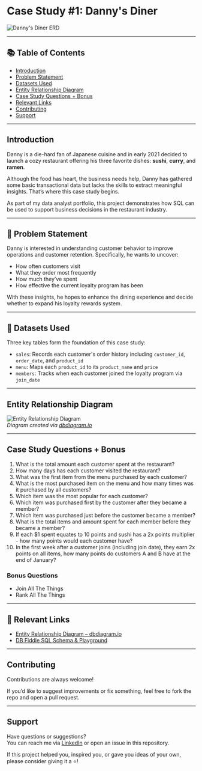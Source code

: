 # Case Study #1: Danny's Diner

![Danny's Diner ERD](https://github.com/user-attachments/assets/c1e2b31b-fbdb-4ccb-873f-2ee98b77743f) <!-- replace with your actual ERD image path if using -->

---

## 📚 Table of Contents

- [Introduction](#introduction)
- [Problem Statement](#-problem-statement)
- [Datasets Used](#-datasets-used)
- [Entity Relationship Diagram](#entity-relationship-diagram)
- [Case Study Questions + Bonus](#case-study-questions--bonus)
- [Relevant Links](#-relevant-links)
- [Contributing](#contributing)
- [Support](#support)

---

## Introduction

Danny is a die-hard fan of Japanese cuisine and in early 2021 decided to launch a cozy restaurant offering his three favorite dishes: **sushi**, **curry**, and **ramen**.

Although the food has heart, the business needs help, Danny has gathered some basic transactional data but lacks the skills to extract meaningful insights. That’s where this case study begins.

As part of my data analyst portfolio, this project demonstrates how SQL can be used to support business decisions in the restaurant industry.

---

## 🎯 Problem Statement

Danny is interested in understanding customer behavior to improve operations and customer retention. Specifically, he wants to uncover:

- How often customers visit
- What they order most frequently
- How much they’ve spent
- How effective the current loyalty program has been

With these insights, he hopes to enhance the dining experience and decide whether to expand his loyalty rewards system.

---

## 🧾 Datasets Used

Three key tables form the foundation of this case study:

- `sales`: Records each customer's order history including `customer_id`, `order_date`, and `product_id`
- `menu`: Maps each `product_id` to its `product_name` and `price`
- `members`: Tracks when each customer joined the loyalty program via `join_date`

---

## Entity Relationship Diagram

![Entity Relationship Diagram](https://github.com/user-attachments/assets/c621b967-ad68-43a3-a99b-d77699a195ae)  
*Diagram created via [dbdiagram.io](https://dbdiagram.io)*

---

## Case Study Questions + Bonus

1. What is the total amount each customer spent at the restaurant?  
2. How many days has each customer visited the restaurant?  
3. What was the first item from the menu purchased by each customer?  
4. What is the most purchased item on the menu and how many times was it purchased by all customers?  
5. Which item was the most popular for each customer?  
6. Which item was purchased first by the customer after they became a member?  
7. Which item was purchased just before the customer became a member?  
8. What is the total items and amount spent for each member before they became a member?  
9. If each $1 spent equates to 10 points and sushi has a 2x points multiplier - how many points would each customer have?  
10. In the first week after a customer joins (including join date), they earn 2x points on all items, how many points do customers A and B have at the end of January?

### Bonus Questions

- Join All The Things  
- Rank All The Things

---

## 🔗 Relevant Links

- [Entity Relationship Diagram – dbdiagram.io]([https://dbdiagram.io](https://dbdiagram.io/d/Dannys-Diner-608d07e4b29a09603d12edbd?utm_source=dbdiagram_embed&utm_medium=bottom_open)](https://dbdiagram.io/d/Dannys-Diner-608d07e4b29a09603d12edbd?utm_source=dbdiagram_embed&utm_medium=bottom_open))
- [DB Fiddle SQL Schema & Playground](https://www.db-fiddle.com)

---

## Contributing

Contributions are always welcome!

If you’d like to suggest improvements or fix something, feel free to fork the repo and open a pull request.

---

## Support

Have questions or suggestions?  
You can reach me via [LinkedIn](https://linkedin.com/in/YOUR-NAME-HERE) or open an issue in this repository.

If this project helped you, inspired you, or gave you ideas of your own, please consider giving it a ⭐!

